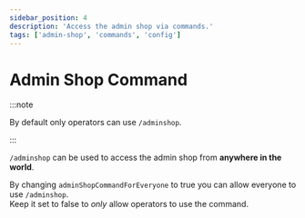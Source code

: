 ```yaml
---
sidebar_position: 4
description: 'Access the admin shop via commands.'
tags: ['admin-shop', 'commands', 'config']
---
```


# Admin Shop Command

:::note

By default only operators can use `/adminshop`.

:::

`/adminshop` can be used to access the admin shop from **anywhere in the world**.

By changing `adminShopCommandForEveryone` to true you can allow everyone to use `/adminshop`.\
Keep it set to false to *only* allow operators to use the command.